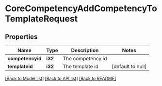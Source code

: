 # CoreCompetencyAddCompetencyToTemplateRequest

## Properties

Name | Type | Description | Notes
------------ | ------------- | ------------- | -------------
**competencyid** | **i32** | The competency id | 
**templateid** | **i32** | The template id | [default to null]

[[Back to Model list]](../README.md#documentation-for-models) [[Back to API list]](../README.md#documentation-for-api-endpoints) [[Back to README]](../README.md)


